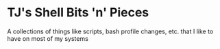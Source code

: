 TJ's Shell Bits 'n' Pieces
==========================

A collections of things like scripts, bash profile changes, etc. that I like to have on most of my systems


